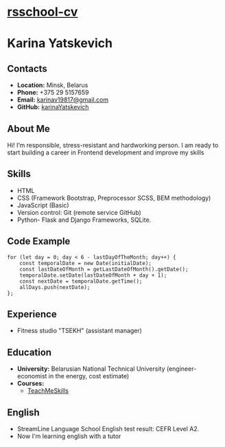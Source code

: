# __[rsschool-cv](https://KarinaYatskevich.github.io/rsschool-cv//)__

# __Karina Yatskevich__

## __Contacts__
- __Location:__ Minsk, Belarus
- __Phone:__ +375 29 5157659
- __Email:__ karinav19817@gmail.com
- __GitHub:__ [karinaYatskevich](https://github.com/KarinaYatskevich)

## __About Me__
Hi! I’m responsible, stress-resistant and hardworking person.  I am ready to start building a career in Frontend development and improve my skills

## __Skills__
- HTML
- CSS (Framework Bootstrap, Preprocessor SCSS, BEM methodology)
- JavaScript (Basic)
- Version control: Git (remote service GitHub)
- Python- Flask and Django Frameworks, SQLite.

## __Code Example__
```
for (let day = 0; day < 6 - lastDayOfTheMonth; day++) {
    const temporalDate = new Date(initialDate);
    const lastDateOfMonth = getLastDateOfMonth().getDate();
    temporalDate.setDate(lastDateOfMonth + day + 1);
    const nextDate = temporalDate.getTime();
    allDays.push(nextDate);
};
```

## __Experience__
- Fitness studio "TSEKH" (assistant manager)

## __Education__ 
- __University:__ Belarusian National Technical University (engineer-economist in the energy, cost estimate)
- __Courses:__
  - [TeachMeSkills](file:///C:/Users/User/Downloads/Telegram%20Desktop/KARYNA%20YATSKEVICH-01.jpg)

## __English__
- StreamLine Language School English test result: CEFR Level A2.
- Now I'm learning english with a tutor
